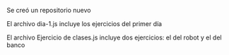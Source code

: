Se creó un repositorio nuevo

El archivo dia-1.js incluye los ejercicios del primer día

El archivo Ejercicio de clases.js incluye dos ejercicios: el del robot y el del banco

